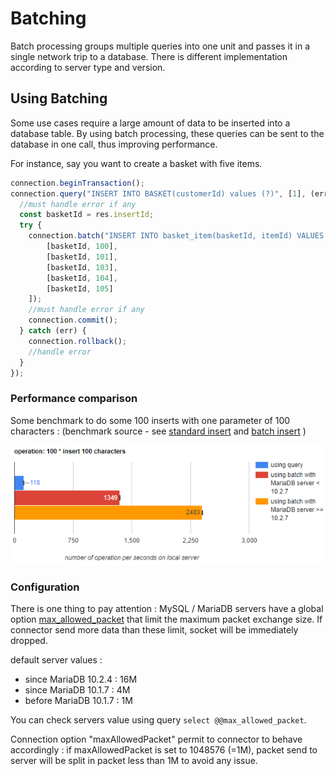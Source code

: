 # Batching

Batch processing groups multiple queries into one unit and passes it in a single network trip to a database.
There is different implementation according to server type and version. 

## Using Batching

Some use cases require a large amount of data to be inserted into a database table. By using batch processing, these queries can be sent to the database in one call, thus improving performance.

For instance, say you want to create a basket with five items.

```javascript
connection.beginTransaction();
connection.query("INSERT INTO BASKET(customerId) values (?)", [1], (err, res) => {
  //must handle error if any
  const basketId = res.insertId;
  try {
    connection.batch("INSERT INTO basket_item(basketId, itemId) VALUES (?, ?)",[
        [basketId, 100],
        [basketId, 101],
        [basketId, 103],
        [basketId, 104],
        [basketId, 105]
    ]);
    //must handle error if any
    connection.commit();
  } catch (err) {
    connection.rollback();
    //handle error
  }
});
```

### Performance comparison  

Some benchmark to do some 100 inserts with one parameter of 100 characters :
(benchmark source - see [standard insert](../benchmarks/benchs/bench_promise_insert_pipelining.js) and [batch insert](../benchmarks/benchs/bench_promise_insert_batch.js) )
<p align="center">
    <img src="./misc/batch-bench.png">
</p>

### Configuration

There is one thing to pay attention : MySQL / MariaDB servers have a global option [max_allowed_packet](https://mariadb.com/kb/en/library/server-system-variables/#max_allowed_packet) that limit the maximum packet exchange size. 
If connector send more data than these limit, socket will be immediately dropped.  

default server values : 
- since MariaDB 10.2.4 : 16M
- since MariaDB 10.1.7 : 4M
- before MariaDB 10.1.7 : 1M

You can check servers value using query `select @@max_allowed_packet`.

Connection option "maxAllowedPacket" permit to connector to behave accordingly : if maxAllowedPacket is set to 1048576 (=1M),
packet send to server will be split in packet less than 1M to avoid any issue.
